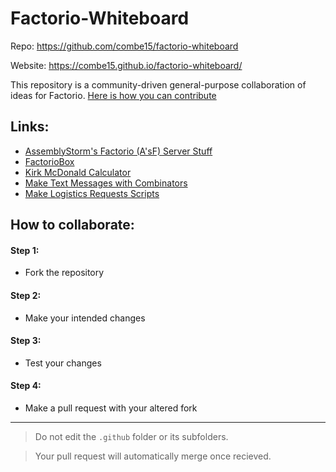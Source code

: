 # Factorio-Whiteboard

Repo: <a href="https://github.com/combe15/factorio-whiteboard">https://github.com/combe15/factorio-whiteboard</a>

Website: <a href="https://combe15.github.io/factorio-whiteboard/">https://combe15.github.io/factorio-whiteboard/</a>

This repository is a community-driven general-purpose collaboration of ideas for Factorio. [Here is how you can contribute](#how-to-collaborate)

## Links:
 * <a href="assemblystorm.html">AssemblyStorm's Factorio (A'sF) Server Stuff</a>
 * <a href="https://factoriobox.1au.us">FactorioBox</a>
 * <a href="https://kirkmcdonald.github.io/calc.html">Kirk McDonald Calculator</a> 
 * <a href="https://combe15.github.io/factorio-text-to-constant-combinator/">Make Text Messages with Combinators</a>
 * <a href="https://github.com/flbuddymooreiv/factorio-logistics-requests">Make Logistics Requests Scripts</a>

## How to collaborate:

#### Step 1:
* Fork the repository

#### Step 2:
* Make your intended changes

#### Step 3:
* Test your changes

#### Step 4:
* Make a pull request with your altered fork

---

> Do not edit the `.github` folder or its subfolders.

> Your pull request will automatically merge once recieved.
